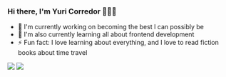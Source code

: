### Hi there, I'm Yuri Corredor 👋👋👋


- 🔭 I'm currently working on becoming the best I can possibly be
- 🌱 I'm also currently learning all about frontend development
- ⚡ Fun fact: I love learning about everything, and I love to read fiction books about time travel

<img src="https://github-readme-stats.vercel.app/api?username=YuriCorredorFocus&show_icons=true&theme=radical" />

<img src="https://github-readme-stats.vercel.app/api/top-langs/?username=YuriCorredorFocus&layout=compact&theme=radical" />
